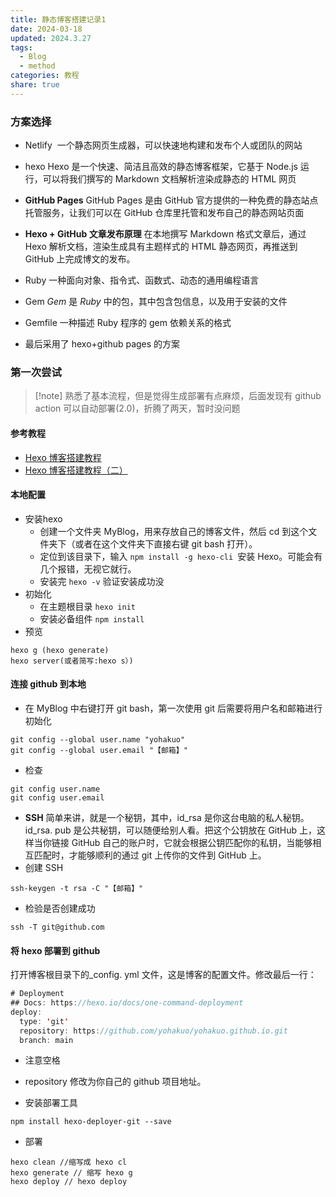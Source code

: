 ```yaml
---
title: 静态博客搭建记录1
date: 2024-03-18
updated: 2024.3.27
tags:
  - Blog
  - method
categories: 教程
share: true
---
```

### 方案选择
- Netlify 
	一个静态网页生成器，可以快速地构建和发布个人或团队的网站
- hexo
	Hexo 是一个快速、简洁且高效的静态博客框架，它基于 Node.js 运行，可以将我们撰写的 Markdown 文档解析渲染成静态的 HTML 网页
-  **GitHub Pages**
	GitHub Pages 是由 GitHub 官方提供的一种免费的静态站点托管服务，让我们可以在 GitHub 仓库里托管和发布自己的静态网站页面
- **Hexo + GitHub 文章发布原理**
	在本地撰写 Markdown 格式文章后，通过 Hexo 解析文档，渲染生成具有主题样式的 HTML 静态网页，再推送到 GitHub 上完成博文的发布。
- Ruby
	一种面向对象、指令式、函数式、动态的通用编程语言
- Gem
	_Gem_ 是 _Ruby_ 中的包，其中包含包信息，以及用于安装的文件
- Gemfile
	一种描述 Ruby 程序的 gem 依赖关系的格式

- 最后采用了 hexo+github pages 的方案
### 第一次尝试
>[!note]  熟悉了基本流程，但是觉得生成部署有点麻烦，后面发现有 github action 可以自动部署(2.0)，折腾了两天，暂时没问题
#### 参考教程
-  [Hexo 博客搭建教程](https://techniquenotes.github.io/2024/02/20/Hexo/Hexo%E5%8D%9A%E5%AE%A2%E6%90%AD%E5%BB%BA%E6%95%99%E7%A8%8B%EF%BC%88%E4%B8%80%EF%BC%89/)
- [ Hexo 博客搭建教程（二）](https://techniquenotes.github.io/2024/02/20/Hexo/Hexo%E5%8D%9A%E5%AE%A2%E6%90%AD%E5%BB%BA%E6%95%99%E7%A8%8B%EF%BC%88%E4%BA%8C%EF%BC%89/)
####  本地配置
- 安装hexo
	- 创建一个文件夹 MyBlog，用来存放自己的博客文件，然后 cd 到这个文件夹下（或者在这个文件夹下直接右键 git bash 打开）。
	- 定位到该目录下，输入 `npm install -g hexo-cli `安装 Hexo。可能会有几个报错，无视它就行。
	- 安装完 `hexo -v` 验证安装成功没
- 初始化
	- 在主题根目录 `hexo init`
	- 安装必备组件 `npm install`
- 预览
```
hexo g (hexo generate)
hexo server(或者简写:hexo s）)
```
#### 连接 github 到本地
- 在 MyBlog 中右键打开 git bash，第一次使用 git 后需要将用户名和邮箱进行初始化 
```
git config --global user.name "yohakuo"
git config --global user.email "【邮箱】"
```
- 检查
```
git config user.name
git config user.email
```

 - **SSH**
	 简单来讲，就是一个秘钥，其中，id_rsa 是你这台电脑的私人秘钥。id_rsa. pub 是公共秘钥，可以随便给别人看。把这个公钥放在 GitHub 上，这样当你链接 GitHub 自己的账户时，它就会根据公钥匹配你的私钥，当能够相互匹配时，才能够顺利的通过 git 上传你的文件到 GitHub 上。
- 创建 SSH
```
ssh-keygen -t rsa -C "【邮箱】"
```
- 检验是否创建成功
```
ssh -T git@github.com
```
#### 将 hexo 部署到 github
打开博客根目录下的_config. yml 文件，这是博客的配置文件。修改最后一行：
```java
# Deployment 
## Docs: https://hexo.io/docs/one-command-deployment 
deploy:
  type: 'git'
  repository: https://github.com/yohakuo/yohakuo.github.io.git
  branch: main
```
- 注意空格
- repository 修改为你自己的 github 项目地址。

- 安装部署工具
```
npm install hexo-deployer-git --save
```
- 部署
```
hexo clean //缩写成 hexo cl
hexo generate // 缩写 hexo g
hexo deploy // hexo deploy
```







